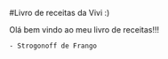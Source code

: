 #Livro de receitas da Vivi :) 

Olá bem vindo ao meu livro de receitas!!! 

	- Strogonoff de Frango 
